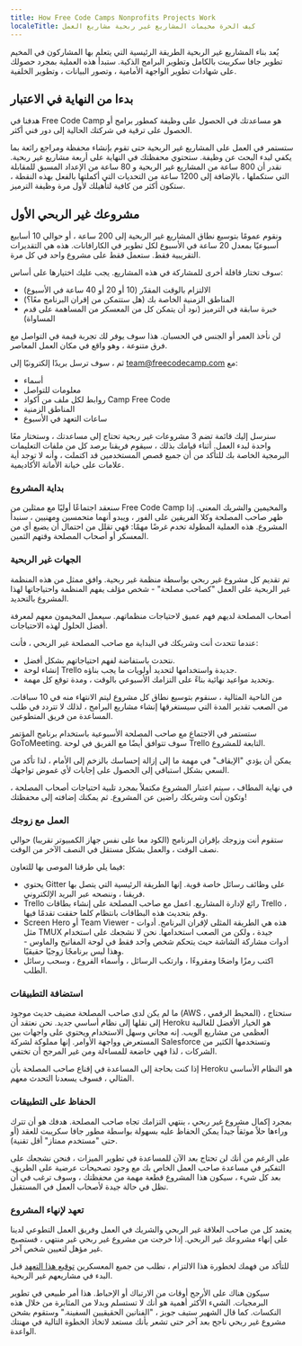 ```yaml
---
title: How Free Code Camps Nonprofits Projects Work
localeTitle: كيف الحرة مخيمات المشاريع غير ربحية مشاريع العمل
---
```

يُعد بناء المشاريع غير الربحية الطريقة الرئيسية التي يتعلم بها المشاركون في المخيم تطوير جافا سكريبت بالكامل وتطوير البرامج الذكية. ستبدأ هذه العملية بمجرد حصولك على شهادات تطوير الواجهة الأمامية ، وتصور البيانات ، وتطوير الخلفية.

## بدءا من النهاية في الاعتبار

هدفنا في Free Code Camp هو مساعدتك في الحصول على وظيفة كمطور برامج أو الحصول على ترقية في شركتك الحالية إلى دور فني أكثر.

ستستمر في العمل على المشاريع غير الربحية حتى تقوم بإنشاء محفظة ومراجع رائعة بما يكفي لبدء البحث عن وظيفة. ستحتوي محفظتك في النهاية على أربعة مشاريع غير ربحية. نقدر أن 800 ساعة من المشاريع غير الربحية و 80 ساعة من الإعداد المسبق للمقابلة التي ستكملها ، بالإضافة إلى 1200 ساعة من التحديات التي أكملتها بالفعل بهذه النقطة ، ستكون أكثر من كافية لتأهيلك لأول مرة وظيفة الترميز.

## مشروعك غير الربحي الأول

ونقوم عمومًا بتوسيع نطاق المشاريع غير الربحية إلى 200 ساعة ، أو حوالي 10 أسابيع أسبوعيًا بمعدل 20 ساعة في الأسبوع لكل تطوير في الكارافانات. هذه هي التقديرات التقريبية فقط. ستعمل فقط على مشروع واحد في كل مرة.

سوف تختار قافلة أخرى للمشاركة في هذه المشاريع. يجب عليك اختيارها على أساس:

*   الالتزام بالوقت المقدّر (10 أو 20 أو 40 ساعة في الأسبوع)
*   المناطق الزمنية الخاصة بك (هل ستتمكن من إقران البرنامج معًا؟)
*   خبرة سابقة في الترميز (نود أن يتمكن كل من المعسكر من المساهمة على قدم المساواة)

لن نأخذ العمر أو الجنس في الحسبان. هذا سوف يوفر لك تجربة قيمة في التواصل مع فرق متنوعة ، وهو واقع في مكان العمل المعاصر.

ثم ، سوف ترسل بريدًا إلكترونيًا إلى team@freecodecamp.com مع:

*   أسماء
*   معلومات للتواصل
*   روابط لكل ملف من أكواد Camp Free Code
*   المناطق الزمنية
*   ساعات التعهد في الأسبوع

سنرسل إليك قائمة تضم 3 مشروعات غير ربحية تحتاج إلى مساعدتك ، وستختار معًا واحدة لبدء العمل. أثناء قيامك بذلك ، سيقوم فريقنا برصد كل من ملفات التعليمات البرمجية الخاصة بك للتأكد من أن جميع قصص المستخدمين قد اكتملت ، وأنه لا توجد أية علامات على خيانة الأمانة الأكاديمية.

### بداية المشروع

سنعقد اجتماعًا أوليًا مع ممثلين من Free Code Camp والمخيمين والشريك المعني. إذا ظهر صاحب المصلحة وكلا الفريقين على الفور ، ويبدو أنهما متحمسين ومهنيين ، سنبدأ المشروع. هذه العملية المطولة تخدم غرضًا مهمًا: فهي تقلل من احتمال أن يضيع أي من المعسكر أو أصحاب المصلحة وقتهم الثمين.

### الجهات غير الربحية

تم تقديم كل مشروع غير ربحي بواسطة منظمة غير ربحية. وافق ممثل من هذه المنظمة غير الربحية على العمل "كصاحب مصلحة" - شخص مؤلف يفهم المنظمة واحتياجاتها لهذا المشروع بالتحديد.

أصحاب المصلحة لديهم فهم عميق لاحتياجات منظماتهم. سيعمل المخيمون معهم لمعرفة أفضل الحلول لهذه الاحتياجات.

عندما تتحدث أنت وشريكك في البداية مع صاحب المصلحة غير الربحي ، فأنت:

*   نتحدث باستفاضة لفهم احتياجاتهم بشكل أفضل.
*   إنشاء لوحة Trello جديدة واستخدامها لتحديد أولويات ما يجب بناؤه.
*   وتحديد مواعيد نهائية بناءً على التزامك الأسبوعي بالوقت ، ومدة توقع كل مهمة.

من الناحية المثالية ، سنقوم بتوسيع نطاق كل مشروع ليتم الانتهاء منه في 10 سباقات. من الصعب تقدير المدة التي سيستغرقها إنشاء مشاريع البرامج ، لذلك لا تتردد في طلب المساعدة من فريق المتطوعين.

ستستمر في الاجتماع مع صاحب المصلحة الأسبوعية باستخدام برنامج المؤتمر GoToMeeting. سوف تتوافق أيضًا مع الفريق في لوحة Trello التابعة للمشروع.

يمكن أن يؤدي "الإيقاف" في مهمة ما إلى إزالة إحساسك بالزخم إلى الأمام ، لذا تأكد من السعي بشكل استباقي إلى الحصول على إجابات لأي غموض تواجهك.

في نهاية المطاف ، سيتم اعتبار المشروع مكتملاً بمجرد تلبية احتياجات أصحاب المصلحة ، وتكون أنت وشريكك راضين عن المشروع. ثم يمكنك إضافته إلى محفظتك!

### العمل مع زوجك

ستقوم أنت وزوجك بإقران البرنامج (الكود معا على نفس جهاز الكمبيوتر تقريبا) حوالي نصف الوقت ، والعمل بشكل مستقل في النصف الآخر من الوقت.

فيما يلي طرقنا الموصى بها للتعاون:

*   يحتوي Gitter على وظائف رسائل خاصة قوية. إنها الطريقة الرئيسية التي يتصل بها فريقنا ، وننصحه عبر البريد الإلكتروني.
*   Trello رائع لإدارة المشاريع. اعمل مع صاحب المصلحة على إنشاء بطاقات Trello ، وقم بتحديث هذه البطاقات بانتظام كلما حققت تقدمًا فيها.
*   Screen Hero أو Team Viewer - هذه هي الطريقة المثلى لإقران البرنامج. أدوات مثل TMUX جيدة ، ولكن من الصعب استخدامها. نحن لا نشجعك على استخدام أدوات مشاركة الشاشة حيث يتحكم شخص واحد فقط في لوحة المفاتيح والماوس - وهذا ليس برنامجًا زوجيًا حقيقيًا.
*   اكتب رمزًا واضحًا ومقروءًا ، وارتكب الرسائل ، وأسماء الفروع ، وسحب رسائل الطلب.

### استضافة التطبيقات

ما لم يكن لدى صاحب المصلحة مضيف حديث موجود (AWS ، المحيط الرقمي) ، ستحتاج إلى نقلها إلى نظام أساسي جديد. نحن نعتقد أن Heroku هو الخيار الأفضل للغالبية العظمى من مشاريع الويب. إنه مجاني وسهل الاستخدام ويحتوي على واجهات بين المستعرض وواجهة الأوامر. إنها مملوكة لشركة Salesforce وتستخدمها الكثير من الشركات ، لذا فهي خاضعة للمساءلة ومن غير المرجح أن تختفي.

إذا كنت بحاجة إلى المساعدة في إقناع صاحب المصلحة بأن Heroku هو النظام الأساسي المثالي ، فسوف يسعدنا التحدث معهم.

### الحفاظ على التطبيقات

بمجرد إكمال مشروع غير ربحي ، ينتهي التزامك تجاه صاحب المصلحة. هدفك هو أن تترك وراءها حلاً موثقاً جيداً يمكن الحفاظ عليه بسهولة بواسطة مطور جافا سكريبت للعقد (أو حتى "مستخدم ممتاز" أقل تقنية).

على الرغم من أنك لن تحتاج بعد الآن للمساعدة في تطوير الميزات ، فنحن نشجعك على التفكير في مساعدة صاحب العمل الخاص بك مع وجود تصحيحات عرضية على الطريق. بعد كل شيء ، سيكون هذا المشروع قطعة مهمة من محفظتك ، وسوف ترغب في أن تظل في حالة جيدة لأصحاب العمل في المستقبل.

### تعهد لإنهاء المشروع

يعتمد كل من صاحب العلاقة غير الربحي والشريك في العمل وفريق العمل التطوعي لدينا على إنهاء مشروعك غير الربحي. إذا خرجت من مشروع غير ربحي غير منتهي ، فستصبح غير مؤهل لتعيين شخص آخر.

للتأكد من فهمك لخطورة هذا الالتزام ، نطلب من جميع المعسكرين [توقيع هذا التعهد](http://goo.gl/forms/ZMn96z2QqY) قبل البدء في مشاريعهم غير الربحية.

سيكون هناك على الأرجح أوقات من الارتباك أو الإحباط. هذا أمر طبيعي في تطوير البرمجيات. الشيء الأكثر أهمية هو أنك لا تستسلم وبدلا من المثابرة من خلال هذه النكسات. كما قال الشهير ستيف جوبز ، "الفنانين الحقيقيين السفينة." وستقوم بشحن مشروع غير ربحي ناجح بعد آخر حتى تشعر بأنك مستعد لاتخاذ الخطوة التالية في مهنتك الواعدة.